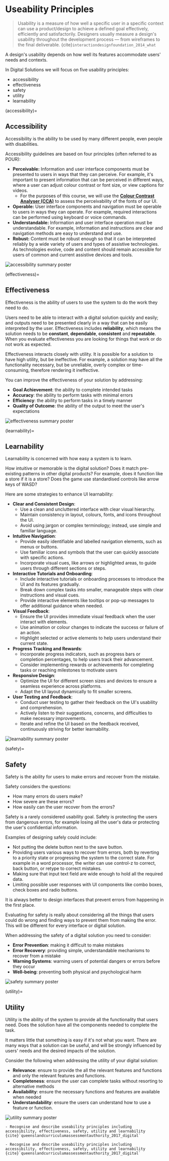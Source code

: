 # Useability Principles

> Usability is a measure of how well a specific user in a specific context can use a product/design to achieve a defined goal effectively, efficiently and satisfactorily. Designers usually measure a design's usability throughout the development process — from wireframes to the final deliverable. {cite}`interactiondesignfoundation_2014_what`

A design's usability depends on how well its features accommodate users' needs and contexts.

In Digital Solutions we will focus on five usability principles:

- accessibility
- effectiveness
- safety
- utility
- learnability

(accessibility)=
## Accessibility

Accessibility is the ability to be used by many different people, even people with disabilities.

Accessibility guidelines are based on four principles (often referred to as POUR):

- **Perceivable:** Information and user interface components must be presented to users in ways that they can perceive. For example, it's important to present information that can be perceived in different ways, where a user can adjust colour contrast or font size, or view captions for videos.
  - For the purposes of this course, we will use the **<a href="https://www.tpgi.com/color-contrast-checker/" target="_blank">Colour Contrast Analyser (CCA)</a>** to assess the perceivability of the fonts of our UI.
- **Operable:** User interface components and navigation must be operable to users in ways they can operate. For example, required interactions can be performed using keyboard or voice commands.
- **Understandable:** Information and user interface operation must be understandable. For example, information and instructions are clear and navigation methods are easy to understand and use.
- **Robust:** Content must be robust enough so that it can be interpreted reliably by a wide variety of users and types of assistive technologies. As technologies evolve, code and content should remain accessible for users of common and current assistive devices and tools.

![accessibility summary poster](assets/up_accessability.png)

(effectiveness)=
## Effectiveness

Effectiveness is the ability of users to use the system to do the work they need to do.

Users need to be able to interact with a digital solution quickly and easily; and outputs need to be presented clearly in a way that can be easily interpreted by the user. Effectiveness includes **reliability**, which means the solution needs to be **constant**, **dependable**, **consistent** and **repeatable**. When you evaluate effectiveness you are looking for things that work or do not work as expected.

Effectiveness interacts closely with utility. It is possible for a solution to have high utility, but be ineffective. For example, a solution may have all the functionality necessary, but be unreliable, overly complex or time-consuming, therefore rendering it ineffective.

You can improve the effectiveness of your solution by addressing:

- **Goal Achievement**: the ability to complete intended tasks
- **Accuracy**: the ability to perform tasks with minimal errors
- **Efficiency**: the ability to perform tasks in a timely manner
- **Quality of Outcome**: the ability of the output to meet the user's expectations

![effectiveness summary poster](assets/up_effectiveness.png)

(learnability)=
## Learnability

Learnability is concerned with how easy a system is to learn.

How intuitive or memorable is the digital solution? Does it match pre-existing patterns in other digital products? For example, does it function like a store if it is a store? Does the game use standardised controls like arrow keys of WASD?

Here are some strategies to enhance UI learnability:

- **Clear and Consistent Design**:
  - Use a clean and uncluttered interface with clear visual hierarchy.
  - Maintain consistency in layout, colours, fonts, and icons throughout the UI.
  - Avoid using jargon or complex terminology; instead, use simple and familiar language.
- **Intuitive Navigation**:
  - Provide easily identifiable and labelled navigation elements, such as menus or buttons.
  - Use familiar icons and symbols that the user can quickly associate with specific actions.
  - Incorporate visual cues, like arrows or highlighted areas, to guide users through different sections or steps.
- **Interactive Tutorials and Onboarding**:
  - Include interactive tutorials or onboarding processes to introduce the UI and its features gradually.
  - Break down complex tasks into smaller, manageable steps with clear instructions and visual cues.
  - Provide interactive elements like tooltips or pop-up messages to offer additional guidance when needed.
- **Visual Feedback**:
  - Ensure the UI provides immediate visual feedback when the user interact with elements.
  - Use animation or colour changes to indicate the success or failure of an action.
  - Highlight selected or active elements to help users understand their current state.
- **Progress Tracking and Rewards**:
  - Incorporate progress indicators, such as progress bars or completion percentages, to help users track their advancement.
  - Consider implementing rewards or achievements for completing tasks or reaching milestones to motivate users
- **Responsive Design**:
  - Optimize the UI for different screen sizes and devices to ensure a seamless experience across platforms.
  - Adapt the UI layout dynamically to fit smaller screens.
- **User Testing and Feedback**:
  - Conduct user testing to gather their feedback on the UI's usability and comprehension.
  - Actively listen to their suggestions, concerns, and difficulties to make necessary improvements.
  - Iterate and refine the UI based on the feedback received, continuously striving for better learnability.

![learnability summary poster](assets/up_learnability.png)

(safety)=
## Safety

Safety is the ability for users to make errors and recover from the mistake.

Safety considers the questions:

- How many errors do users make?
- How severe are these errors?
- How easily can the user recover from the errors?

Safety is a rarely considered usability goal. Safety is protecting the users from dangerous errors, for example losing all the user's data or protecting the user's confidential information.

Examples of designing safely could include:

- Not putting the delete button next to the save button.
- Providing users various ways to recover from errors, both by reverting to a priority state or progressing the system to the correct state. For example in a word processor, the writer can use control-z to correct, back button, or retype to correct mistakes.
- Making sure that input text field are wide enough to hold all the required data.
- Limiting possible user responses with UI components like combo boxes, check boxes and radio buttons.

It is always better to design interfaces that prevent errors from happening in the first place.

Evaluating for safety is really about considering all the things that users could do wrong and finding ways to prevent them from making the error. This will be different for every interface or digital solution.

When addressing the safety of a digital solution you need to consider:

- **Error Prevention**: making it difficult to make mistakes
- **Error Recovery**: providing simple, understandable mechanisms to recover from a mistake
- **Warning Systems**: warning users of potential dangers or errors before they occur
- **Well-being**: preventing both physical and psychological harm

![safety summary poster](assets/up_safety.png)

(utility)=
## Utility

Utility is the ability of the system to provide all the functionality that users need. Does the solution have all the components needed to complete the task.

It matters little that something is easy if it's not what you want. There are many ways that a solution can be useful, and will be strongly influenced by users' needs and the desired impacts of the solution.

Consider the following when addressing the utility of your digital solution:

- **Relevance**: ensure to provide the all the relevant features and functions and only the relevant features and functions.
- **Completeness**: ensure the user can complete tasks without resorting to alternative methods
- **Availability**: ensure the necessary functions and features are available when needed
- **Understandability**: ensure the users can understand how to use a feature or function.

![utility summary poster](assets/up_utility.png)

```{admonition} Unit 1 subject matter covered:
- Recognise and describe useability principles including accessibility, effectiveness, safety, utility and learnability
{cite}`queenslandcurriculumassessmentauthority_2017_digital`
```

```{admonition} Unit 2 subject matter covered:
- Recognise and describe useability principles including accessibility, effectiveness, safety, utility and learnability
{cite}`queenslandcurriculumassessmentauthority_2017_digital`
```